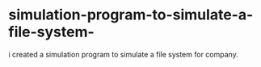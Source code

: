 # simulation-program-to-simulate-a-file-system-
i created a simulation program to simulate a file system for company.
